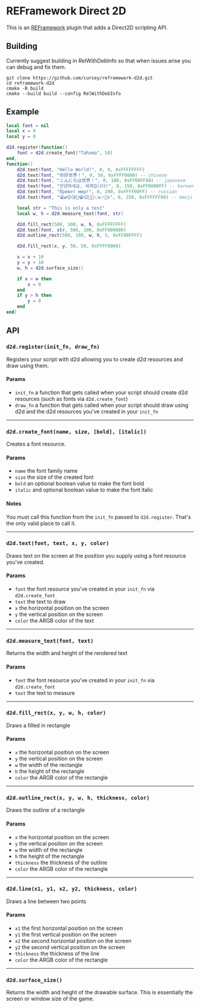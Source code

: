 # REFramework Direct 2D
This is an [REFramework](https://github.com/praydog/REFramework) plugin that adds a Direct2D scripting API.

## Building
Currently suggest building in RelWithDebInfo so that when issues arise you can debug and fix them.
```
git clone https://github.com/cursey/reframework-d2d.git
cd reframework-d2d
cmake -B build
cmake --build build --config RelWithDebInfo
```

## Example
```lua
local font = nil
local x = 0
local y = 0

d2d.register(function()
    font = d2d.create_font("Tahoma", 50)
end,
function()
    d2d.text(font, "Hello World!", 0, 0, 0xFFFFFFFF)
    d2d.text(font, "你好世界！", 0, 50, 0xFFFF0000) -- chinese
    d2d.text(font, "こんにちは世界！", 0, 100, 0xFF00FF00) -- japanese
    d2d.text(font, "안녕하세요, 세계입니다!", 0, 150, 0xFF0000FF) -- korean
    d2d.text(font, "Привет мир!", 0, 200, 0xFFFF00FF) -- russian
    d2d.text(font, "😁💕😒😘🤣😂😊🤔🥴👈👉🤦‍♀️", 0, 250, 0xFFFFFF00) -- emoji

    local str = "This is only a test"
    local w, h = d2d.measure_text(font, str)

    d2d.fill_rect(500, 100, w, h, 0xFFFFFFFF)
    d2d.text(font, str, 500, 100, 0xFF000000)
    d2d.outline_rect(500, 100, w, h, 5, 0xFF00FFFF)

    d2d.fill_rect(x, y, 50, 50, 0xFFFF0000)

    x = x + 10
    y = y + 10
    w, h = d2d.surface_size()

    if x > w then
        x = 0
    end
    if y > h then
        y = 0
    end
end)
```

## API

### `d2d.register(init_fn, draw_fn)`
Registers your script with d2d allowing you to create d2d resources and draw using them.

#### Params
* `init_fn` a function that gets called when your script should create d2d resources (such as fonts via `d2d.create_font`)
* `draw_fn` a function that gets called when your script should draw using d2d and the d2d resources you've created in your `init_fn`

---

### `d2d.create_font(name, size, [bold], [italic])`
Creates a font resource.

#### Params
* `name` the font family name
* `size` the size of the created font
* `bold` an optional boolean value to make the font bold
* `italic` and optional boolean value to make the font italic

#### Notes
You must call this function from the `init_fn` passed to `d2d.register`. That's the only valid place to call it.

---

### `d2d.text(font, text, x, y, color)`
Draws text on the screen at the position you supply using a font resource you've created.

#### Params
* `font` the font resource you've created in your `init_fn` via `d2d.create_font`
* `text` the text to draw
* `x` the horizontal position on the screen
* `y` the vertical position on the screen
* `color` the ARGB color of the text

---

### `d2d.measure_text(font, text)`
Returns the width and height of the rendered text

#### Params
* `font` the font resource you've created in your `init_fn` via `d2d.create_font`
* `text` the text to measure

---

### `d2d.fill_rect(x, y, w, h, color)`
Draws a filled in rectangle

#### Params
* `x` the horizontal position on the screen
* `y` the vertical position on the screen
* `w` the width of the rectangle
* `h` the height of the rectangle
* `color` the ARGB color of the rectangle

---

### `d2d.outline_rect(x, y, w, h, thickness, color)`
Draws the outline of a rectangle

#### Params
* `x` the horizontal position on the screen
* `y` the vertical position on the screen
* `w` the width of the rectangle
* `h` the height of the rectangle
* `thickness` the thickness of the outline
* `color` the ARGB color of the rectangle

---

### `d2d.line(x1, y1, x2, y2, thickness, color)`
Draws a line between two points

#### Params
* `x1` the first horizontal position on the screen
* `y1` the first vertical position on the screen
* `x2` the second horizontal position on the screen
* `y2` the second vertical position on the screen
* `thickness` the thickness of the line
* `color` the ARGB color of the rectangle

---

### `d2d.surface_size()`
Returns the width and height of the drawable surface. This is essentially the screen or window size of the game.
